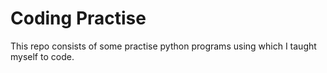 # Coding Practise

This repo consists of some practise python programs using which I taught myself to code.
